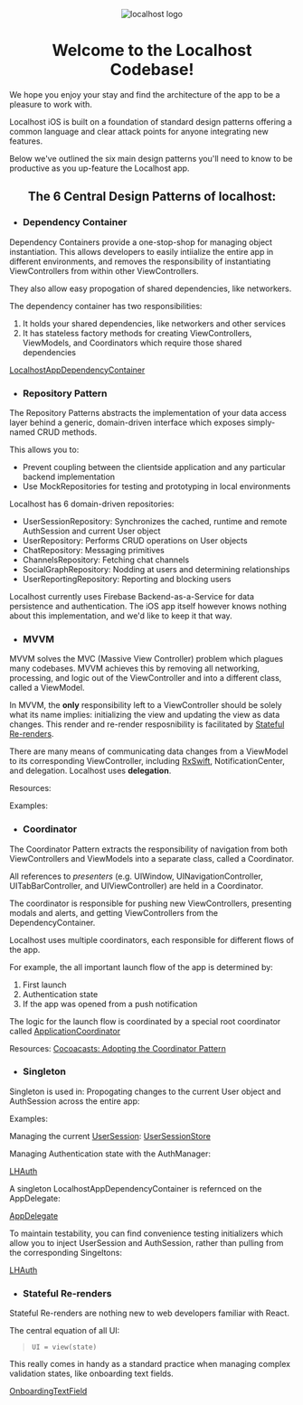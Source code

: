 <p align="center">
    <img src="https://github.com/alo9507/localhost-iOS/blob/master/localhost/localhost.png" alt="localhost logo">
</p>

<h1 align="center">
    Welcome to the Localhost Codebase!
</h1>

We hope you enjoy your stay and find the architecture of the app to be a pleasure to work with.

Localhost iOS is built on a foundation of standard design patterns offering a common language and clear attack points for anyone integrating new features.

Below we've outlined the six main design patterns you'll need to know to be productive as you up-feature the Localhost app.

<h2 align="center">
    The 6 Central Design Patterns of localhost:
</h2>

- ### Dependency Container

Dependency Containers provide a one-stop-shop for managing object instantiation. This allows developers to easily intiialize the entire app in different environments, and removes the responsibility of instantiating ViewControllers from within other ViewControllers.

They also allow easy propogation of shared dependencies, like networkers.

The dependency container has two responsibilities:

1. It holds your shared dependencies, like networkers and other services
2. It has stateless factory methods for creating ViewControllers, ViewModels, and Coordinators which require those shared dependencies

[LocalhostAppDependencyContainer](https://github.com/alo9507/ContactiOS/blob/master/Contact/DependencyContainers/LocalhostAppDependencyContainer.swift)

- ### Repository Pattern

The Repository Patterns abstracts the implementation of your data access layer behind a generic, domain-driven interface which exposes simply-named CRUD methods.

This allows you to:

- Prevent coupling between the clientside application and any particular backend implementation
- Use MockRepositories for testing and prototyping in local environments

Localhost has 6 domain-driven repositories:

- UserSessionRepository: Synchronizes the cached, runtime and remote AuthSession and current User object
- UserRepository: Performs CRUD operations on User objects
- ChatRepository: Messaging primitives
- ChannelsRepository: Fetching chat channels
- SocialGraphRepository: Nodding at users and determining relationships
- UserReportingRepository: Reporting and blocking users

Localhost currently uses Firebase Backend-as-a-Service for data persistence and authentication. The iOS app itself however knows nothing about this implementation, and we'd like to keep it that way.

- ### MVVM

MVVM solves the MVC (Massive View Controller) problem which plagues many codebases. MVVM achieves this by removing all networking, processing, and logic out of the ViewController and into a different class, called a ViewModel.

In MVVM, the **only** responsibility left to a ViewController should be solely what its name implies: initializing the view and updating the view as data changes. This render and re-render resposnibility is facilitated by [Stateful Re-renders](#stateful-re-renders).

There are many means of communicating data changes from a ViewModel to its corresponding ViewController, including [RxSwift](https://github.com/ReactiveX/RxSwift), NotificationCenter, and delegation. Localhost uses **delegation**.

Resources:

Examples:

- ### Coordinator

The Coordinator Pattern extracts the responsibility of navigation from both ViewControllers and ViewModels into a separate class, called a Coordinator.

All references to _presenters_ (e.g. UIWindow, UINavigationController, UITabBarController, and UIViewController) are held in a Coordinator.

The coordinator is responsible for pushing new ViewControllers, presenting modals and alerts, and getting ViewControllers from the DependencyContainer.

Localhost uses multiple coordinators, each responsible for different flows of the app.

For example, the all important launch flow of the app is determined by:

1. First launch
2. Authentication state
3. If the app was opened from a push notification

The logic for the launch flow is coordinated by a special root coordinator called [ApplicationCoordinator](https://github.com/alo9507/ContactiOS/blob/master/Contact/Coordinators/ApplicationCoordinator/ApplicationCoordinator.swift)

Resources:
[Cocoacasts: Adopting the Coordinator Pattern](https://cocoacasts.com/mastering-navigation-with-coordinators-adopting-the-coordinator-pattern)

- ### Singleton

Singleton is used in:
Propogating changes to the current User object and AuthSession across the entire app:

Examples:

Managing the current [UserSession](https://github.com/alo9507/ContactiOS/blob/master/Contact/UserSession/UserSessionRepository/UserSession.swift):
[UserSessionStore](https://github.com/alo9507/ContactiOS/blob/master/Contact/UserSession/UserSessionStore.swift)

Managing Authentication state with the AuthManager:

[LHAuth](https://github.com/alo9507/ContactiOS/blob/master/Contact/Auth/LHAuth.swift)

A singleton LocalhostAppDependencyContainer is refernced on the AppDelegate:

[AppDelegate](https://github.com/alo9507/ContactiOS/blob/master/Contact/Configuration/AppDelegate.swift)

To maintain testability, you can find convenience testing initializers which allow you to inject UserSession and AuthSession, rather than pulling from the corresponding Singeltons:

[LHAuth](https://github.com/alo9507/ContactiOS/blob/master/Contact/Auth/LHAuth.swift)

- ### Stateful Re-renders

Stateful Re-renders are nothing new to web developers familiar with React.

The central equation of all UI:

> `UI = view(state)`

This really comes in handy as a standard practice when managing complex validation states, like onboarding text fields.

[OnboardingTextField](https://github.com/alo9507/ContactiOS/blob/master/Contact/Controller/Onboarding/Components/TextFields/OnboardingTextField.swift)

